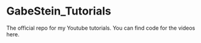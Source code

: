 # GabeStein_Tutorials
The official repo for my Youtube tutorials. You can find code for the videos here.
